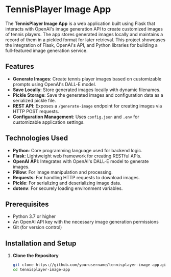 # TennisPlayer Image App

The **TennisPlayer Image App** is a web application built using Flask that interacts with OpenAI's image generation API to create customized images of tennis players. The app stores generated images locally and maintains a record of them in a pickled format for later retrieval. This project showcases the integration of Flask, OpenAI's API, and Python libraries for building a full-featured image generation service.

## Features

- **Generate Images**: Create tennis player images based on customizable prompts using OpenAI's DALL-E model.
- **Save Locally**: Store generated images locally with dynamic filenames.
- **Pickle Storage**: Save the generated images and configuration data as a serialized pickle file.
- **REST API**: Exposes a `/generate-image` endpoint for creating images via HTTP POST requests.
- **Configuration Management**: Uses `config.json` and `.env` for customizable application settings.

## Technologies Used

- **Python**: Core programming language used for backend logic.
- **Flask**: Lightweight web framework for creating RESTful APIs.
- **OpenAI API**: Integrates with OpenAI's DALL-E model to generate images.
- **Pillow**: For image manipulation and processing.
- **Requests**: For handling HTTP requests to download images.
- **Pickle**: For serializing and deserializing image data.
- **dotenv**: For securely loading environment variables.

## Prerequisites

- Python 3.7 or higher
- An OpenAI API key with the necessary image generation permissions
- Git (for version control)

## Installation and Setup

1. **Clone the Repository**
   ```bash
   git clone https://github.com/yourusername/tennisplayer-image-app.git
   cd tennisplayer-image-app

